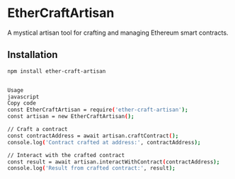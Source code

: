 # EtherCraftArtisan

A mystical artisan tool for crafting and managing Ethereum smart contracts.

## Installation

```bash
npm install ether-craft-artisan


Usage
javascript
Copy code
const EtherCraftArtisan = require('ether-craft-artisan');
const artisan = new EtherCraftArtisan();

// Craft a contract
const contractAddress = await artisan.craftContract();
console.log('Contract crafted at address:', contractAddress);

// Interact with the crafted contract
const result = await artisan.interactWithContract(contractAddress);
console.log('Result from crafted contract:', result);
